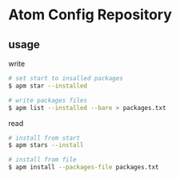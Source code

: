 # Atom Config Repository

## usage
write
```bash
# set start to insalled packages
$ apm star --installed

# write packages files
$ apm list --installed --bare > packages.txt
```

read
```bash
# install from start
$ apm stars --install

# install from file
$ apm install --packages-file packages.txt
```
